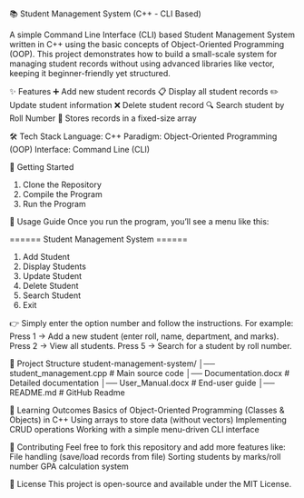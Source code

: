 📚 Student Management System (C++ - CLI Based)

A simple Command Line Interface (CLI) based Student Management System written in C++ using the basic concepts of Object-Oriented Programming (OOP).
This project demonstrates how to build a small-scale system for managing student records without using advanced libraries like vector, keeping it beginner-friendly yet structured.

✨ Features
➕ Add new student records
📋 Display all student records
✏️ Update student information
❌ Delete student record
🔍 Search student by Roll Number
💾 Stores records in a fixed-size array

🛠️ Tech Stack
Language: C++
Paradigm: Object-Oriented Programming (OOP)
Interface: Command Line (CLI)

🚀 Getting Started
1. Clone the Repository
2. Compile the Program
3. Run the Program

📖 Usage Guide
Once you run the program, you’ll see a menu like this:

====== Student Management System ======
1. Add Student
2. Display Students
3. Update Student
4. Delete Student
5. Search Student
6. Exit


👉 Simply enter the option number and follow the instructions.
For example:
Press 1 → Add a new student (enter roll, name, department, and marks).
Press 2 → View all students.
Press 5 → Search for a student by roll number.

📂 Project Structure
student-management-system/
│── student_management.cpp   # Main source code
│── Documentation.docx       # Detailed documentation
│── User_Manual.docx         # End-user guide
│── README.md                # GitHub Readme

🎯 Learning Outcomes
Basics of Object-Oriented Programming (Classes & Objects) in C++
Using arrays to store data (without vectors)
Implementing CRUD operations
Working with a simple menu-driven CLI interface

🤝 Contributing
Feel free to fork this repository and add more features like:
File handling (save/load records from file)
Sorting students by marks/roll number
GPA calculation system

📜 License
This project is open-source and available under the MIT License.
